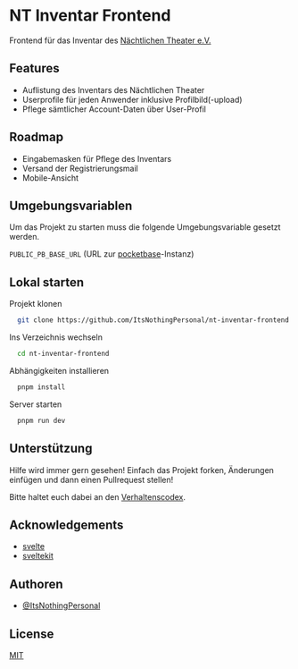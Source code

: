 # NT Inventar Frontend

Frontend für das Inventar des [Nächtlichen Theater e.V.](https://naechtlichestheater.de/)

## Features

- Auflistung des Inventars des Nächtlichen Theater
- Userprofile für jeden Anwender inklusive Profilbild(-upload)
- Pflege sämtlicher Account-Daten über User-Profil

## Roadmap

- Eingabemasken für Pflege des Inventars
- Versand der Registrierungsmail
- Mobile-Ansicht

## Umgebungsvariablen

Um das Projekt zu starten muss die folgende Umgebungsvariable gesetzt werden.

`PUBLIC_PB_BASE_URL` (URL zur [pocketbase](https://pocketbase.io)-Instanz)

## Lokal starten

Projekt klonen

```bash
  git clone https://github.com/ItsNothingPersonal/nt-inventar-frontend.git
```

Ins Verzeichnis wechseln

```bash
  cd nt-inventar-frontend
```

Abhängigkeiten installieren

```bash
  pnpm install
```

Server starten

```bash
  pnpm run dev
```

## Unterstützung

Hilfe wird immer gern gesehen! Einfach das Projekt forken, Änderungen einfügen und dann einen Pullrequest stellen!

Bitte haltet euch dabei an den [Verhaltenscodex](CODE_OF_CONDUCT.md).

## Acknowledgements

- [svelte](https://svelte.dev/)
- [sveltekit](https://kit.svelte.dev/)

## Authoren

- [@ItsNothingPersonal](https://www.github.com/ItsNothingPersonal)

## License

[MIT](https://choosealicense.com/licenses/mit/)
